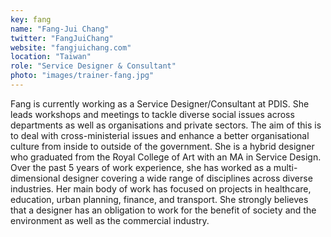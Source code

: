 ```yaml
---
key: fang
name: "Fang-Jui Chang"
twitter: "FangJuiChang"
website: "fangjuichang.com"
location: "Taiwan"
role: "Service Designer & Consultant"
photo: "images/trainer-fang.jpg"
---
```


Fang is currently working as a Service Designer/Consultant at PDIS. She leads workshops and meetings to tackle diverse social issues across departments as well as organisations and private sectors. The aim of this is to deal with cross-ministerial issues and enhance a better organisational culture from inside to outside of the government. She is a hybrid designer who graduated from the Royal College of Art with an MA in Service Design. Over the past 5 years of work experience, she has worked as a multi-dimensional designer covering a wide range of disciplines across diverse industries. Her main body of work has focused on projects in healthcare, education, urban planning, finance, and transport. She strongly believes that a designer has an obligation to work for the benefit of society and the environment as well as the commercial industry. 
